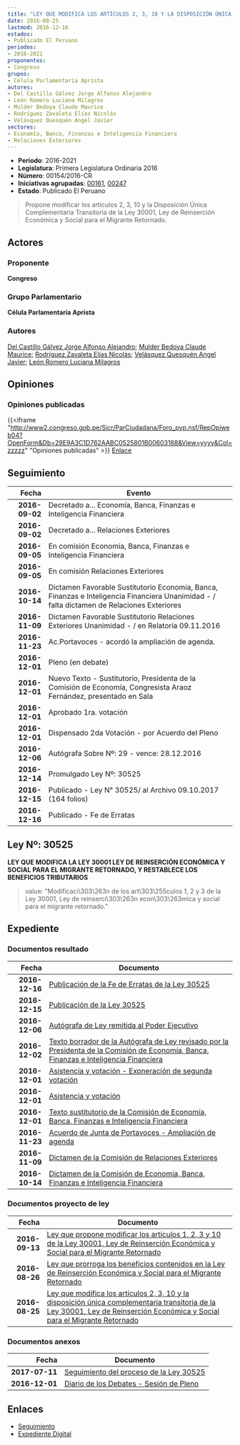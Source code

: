 ```yaml
---
title: "LEY QUE MODIFICA LOS ARTÍCULOS 2, 3, 10 Y LA DISPOSICIÓN ÚNICA COMPLEMENTARIA TRANSITORIA DE LA LEY 30001, LEY DE REINSERCIÓN ECONÓMICA Y SOCIAL PARA EL MIGRANTE RETORNADO"
date: 2016-08-25
lastmod: 2016-12-16
estados:
- Publicado El Peruano
periodos:
- 2016-2021
proponentes:
- Congreso
grupos:
- Célula Parlamentaria Aprista
autores:
- Del Castillo Gálvez Jorge Alfonso Alejandro
- León Romero Luciana Milagros
- Mulder Bedoya Claude Maurice
- Rodríguez Zavaleta Elías Nicolás
- Velásquez Quesquén Angel Javier
sectores:
- Economía, Banca, Finanzas e Inteligencia Financiera
- Relaciones Exteriores
---
```

- **Periodo**: 2016-2021
- **Legislatura**: Primera Legislatura Ordinaria 2016
- **Número**: 00154/2016-CR
- **Iniciativas agrupadas**: [00161](../../00100/00161), [00247](../../00200/00247)
- **Estado**: Publicado El Peruano

> Propone modificar los artículos 2, 3, 10 y la Disposición Única Complementaria Transitoria de la Ley 30001, Ley de Reinserción Económica y Social para el Migrante Retornado.


## Actores

### Proponente

**Congreso**

### Grupo Parlamentario

**Célula Parlamentaria Aprista**

### Autores

[Del Castillo Gálvez Jorge Alfonso Alejandro](mailto:mailto:jdelcastillo@congreso.gob.pe); [Mulder Bedoya Claude Maurice](mailto:mailto:mmulder@congreso.gob.pe); [Rodríguez Zavaleta Elías Nicolás](mailto:mailto:erodriguez@congreso.gob.pe); [Velásquez Quesquén Angel Javier](mailto:mailto:jvelasquezq@congreso.gob.pe); [León Romero Luciana Milagros](mailto:mailto:lleon@congreso.gob.pe)

## Opiniones

### Opiniones publicadas

{{<iframe "http://www2.congreso.gob.pe/Sicr/ParCiudadana/Foro_pvp.nsf/RepOpiweb04?OpenForm&Db=29E9A3C1D762AABC0525801B00603188&View=yyyy&Col=zzzzz" "Opiniones publicadas" >}}
[Enlace](http://www2.congreso.gob.pe/Sicr/ParCiudadana/Foro_pvp.nsf/RepOpiweb04?OpenForm&Db=29E9A3C1D762AABC0525801B00603188&View=yyyy&Col=zzzzz)


## Seguimiento

| Fecha | Evento |
|------:|--------|
| **2016-09-02** | Decretado a... Economía, Banca, Finanzas e Inteligencia Financiera |
| **2016-09-02** | Decretado a... Relaciones Exteriores |
| **2016-09-05** | En comisión Economía, Banca, Finanzas e Inteligencia Financiera |
| **2016-09-05** | En comisión Relaciones Exteriores |
| **2016-10-14** | Dictamen Favorable Sustitutorio Economía, Banca, Finanzas e Inteligencia Financiera Unanimidad - / falta dictamen de Relaciones Exteriores |
| **2016-11-09** | Dictamen Favorable Sustitutorio Relaciones Exteriores Unanimidad - / en Relatoría 09.11.2016 |
| **2016-11-23** | Ac.Portavoces - acordó la ampliación de agenda. |
| **2016-12-01** | Pleno (en debate) |
| **2016-12-01** | Nuevo Texto - Sustitutorio, Presidenta de la Comisión de Economía, Congresista Araoz Fernández, presentado en Sala |
| **2016-12-01** | Aprobado 1ra. votación |
| **2016-12-01** | Dispensado 2da Votación - por Acuerdo del Pleno |
| **2016-12-06** | Autógrafa Sobre Nº: 29 - vence: 28.12.2016 |
| **2016-12-14** | Promulgado Ley Nº: 30525 |
| **2016-12-15** | Publicado - Ley N° 30525/ al Archivo 09.10.2017 (164 folios) |
| **2016-12-16** | Publicado - Fe de Erratas |

## Ley Nº: 30525

**LEY QUE MODIFICA LA LEY 30001 LEY DE REINSERCIÓN ECONÓMICA Y SOCIAL PARA EL MIGRANTE RETORNADO, Y RESTABLECE LOS BENEFICIOS TRIBUTARIOS**

> value: "Modificaci\303\263n de los art\303\255culos 1, 2 y 3 de la Ley 30001, Ley de reinserci\303\263n econ\303\263mica y social para el migrante retornado."


## Expediente

### Documentos resultado

| Fecha | Documento |
|------:|-----------|
| **2016-12-16** | [Publicación de la Fe de Erratas de la Ley 30525](http://www.leyes.congreso.gob.pe/Documentos/2016_2021/Fe_de_Erratas/Leyes/30525-FE.pdf) |
| **2016-12-15** | [Publicación de la Ley 30525](http://www.leyes.congreso.gob.pe/Documentos/2016_2021/ADLP/Normas_Legales/30525-LEY.pdf) |
| **2016-12-06** | [Autógrafa de Ley remitida al Poder Ejecutivo](http://www.leyes.congreso.gob.pe/Documentos/2016_2021/ADLP/Texto_Aprobado/AU0015420161206.pdf) |
| **2016-12-02** | [Texto borrador de la Autógrafa de Ley revisado por la Presidenta de la Comisión de Economía, Banca, Finanzas e Inteligencia Financiera](http://www.leyes.congreso.gob.pe/Documentos/2016_2021/Texto_Borrador_de_Autografa/BAU0015420161202.pdf) |
| **2016-12-01** | [Asistencia y votación - Exoneración de segunda votación](http://www.leyes.congreso.gob.pe/Documentos/2016_2021/Asistencia_y_Votacion/Proyectos_de_Ley/Exoneracion_de_Segunda_Votacion/ESV0015420161201..pdf) |
| **2016-12-01** | [Asistencia y votación](http://www.leyes.congreso.gob.pe/Documentos/2016_2021/Asistencia_y_Votacion/Proyectos_de_Ley/AV0015420161201..pdf) |
| **2016-12-01** | [Texto sustitutorio de la Comisión de Economía, Banca, Finanzas e Inteligencia Financiera](http://www.leyes.congreso.gob.pe/Documentos/2016_2021/Texto_Sustitutorio/Proyectos_de_Ley/TS0015420161201.pdf) |
| **2016-11-23** | [Acuerdo de Junta de Portavoces - Ampliación de agenda](http://www.leyes.congreso.gob.pe/Documentos/2016_2021/Acuerdos/Junta_Portavoces/AJP0015420161123.pdf) |
| **2016-11-09** | [Dictamen de la Comisión de Relaciones Exteriores](http://www.leyes.congreso.gob.pe/Documentos/2016_2021/Dictamenes/Proyectos_de_Ley/00154DC20MAY20161109..pdf) |
| **2016-10-14** | [Dictamen de la Comisión de Economía, Banca, Finanzas e Inteligencia Financiera](http://www.leyes.congreso.gob.pe/Documentos/2016_2021/Dictamenes/Proyectos_de_Ley/00154DC09MAY20161014_.pdf) |

### Documentos proyecto de ley

| Fecha | Documento |
|------:|-----------|
| **2016-09-13** | [Ley que propone modificar los artículos 1, 2, 3 y 10 de la Ley 30001, Ley de Reinserción Económica y Social para el Migrante Retornado](http://www.leyes.congreso.gob.pe/Documentos/2016_2021/Proyectos_de_Ley_y_de_Resoluciones_Legislativas/PL0024720160913..pdf) |
| **2016-08-26** | [Ley que prorroga los beneficios contenidos en la Ley de Reinserción Económica y Social para el Migrante Retornado](http://www.leyes.congreso.gob.pe/Documentos/2016_2021/Proyectos_de_Ley_y_de_Resoluciones_Legislativas/PL0016120160826..pdf) |
| **2016-08-25** | [Ley que modifica los artículos 2, 3, 10 y la disposición única complementaria transitoria de la Ley 30001, Ley de Reinserción Económica y Social para el Migrante Retornado](http://www.leyes.congreso.gob.pe/Documentos/2016_2021/Proyectos_de_Ley_y_de_Resoluciones_Legislativas/PL0015420160825..pdf) |

### Documentos anexos

| Fecha | Documento |
|------:|-----------|
| **2017-07-11** | [Seguimiento del proceso de la Ley 30525](http://www.leyes.congreso.gob.pe/Documentos/2016_2021/Seguimiento_de_Proyectos_de_Ley/00154PL20170711.pdf) |
| **2016-12-01** | [Diario de los Debates - Sesión de Pleno](http://www2.congreso.gob.pe/Sicr/DiarioDebates/Publicad.nsf/SesionesPleno/05256D6E0073DFE90525807D000E6F5D/$FILE/PLO-2016-21.pdf) |

## Enlaces

- [Seguimiento](http://www2.congreso.gob.pe/Sicr/TraDocEstProc/CLProLey2016.nsf/f7fff46988ca05b1052578e100829cc7/57f7a1034bfc693a0525801b0006378d?OpenDocument)
- [Expediente Digital](http://www2.congreso.gob.pe/Sicr/TraDocEstProc/Expvirt_2011.nsf/visbusqptramdoc1621/00154?opendocument)

